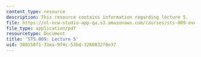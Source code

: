 ```yaml
---
content_type: resource
description: This resource contains information regarding lecture 5.
file: https://ol-ocw-studio-app-qa.s3.amazonaws.com/courses/sts-009-evolution-and-society-spring-2012/380158f131ea9f4c53bd3260832f8e37_MITSTS_009S12_lec5.pdf
file_type: application/pdf
resourcetype: Document
title: 'STS.009: Lecture 5'
uid: 380158f1-31ea-9f4c-53bd-3260832f8e37
---
```


